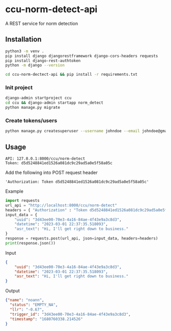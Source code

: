 # ccu-norm-detect-api
A REST service for norm detection

## Installation
```bash
python3 -m venv .
pip install django djangorestframework django-cors-headers requests
pip install django-rest-authtoken
python -m django --version

cd ccu-norm-dectect-api && pip install -r requirements.txt
```

### Init project
```bash
django-admin startproject ccu
cd ccu && django-admin startapp norm_detect
python manage.py migrate
```

### Create tokens/users
```bash
python manage.py createsuperuser --username johndoe --email johndoe@gmail.com
```

## Usage
```
API: 127.0.0.1:8000/ccu/norm-detect 
Token: d5d5248841ed1526a081dc9c29ad5a0e5f58a05c
```

Add the following into POST request header
```
'Authorization: Token d5d5248841ed1526a081dc9c29ad5a0e5f58a05c'
```

Example
```python
import requests
url_api = "http://localhost:8000/ccu/norm-detect"
headers = { "Authorization" : "Token d5d5248841ed1526a081dc9c29ad5a0e5f58a05c"}
input_data = {
    "uuid": "3d43ee00-70e3-4a16-84ae-4f43e9a3c8d3",
    "datetime": "2023-03-01 22:37:35.518093",
    "asr_text": "Hi, I'll get right down to business."
}
response = requests.post(url_api, json=input_data, headers=headers)
print(response.json())
```

Input
```json
{
    "uuid": "3d43ee00-70e3-4a16-84ae-4f43e9a3c8d3",
    "datetime": "2023-03-01 22:37:35.518093",
    "asr_text": "Hi, I'll get right down to business."
}
```

Output
```json
{"name": "noann", 
  "status": "EMPTY_NA", 
  "llr": "-0.67", 
  "trigger_id": "3d43ee00-70e3-4a16-84ae-4f43e9a3c8d3", 
  "timestamp": "1680760338.214526"
}
```
